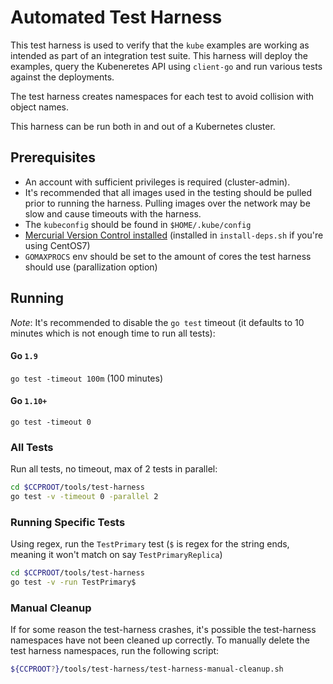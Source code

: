 # Automated Test Harness

This test harness is used to verify that the `kube` examples are working as intended as
part of an integration test suite.  This harness will deploy the examples, query the Kubeneretes
API using `client-go` and run various tests against the deployments.

The test harness creates namespaces for each test to avoid collision with object names.

This harness can be run both in and out of a Kubernetes cluster.

## Prerequisites

* An account with sufficient privileges is required (cluster-admin).
* It's recommended that all images used in the testing should be pulled prior to running
  the harness.  Pulling images over the network may be slow and cause timeouts with the
  harness.
* The `kubeconfig` should be found in `$HOME/.kube/config`
* [Mercurial Version Control installed](https://www.mercurial-scm.org/wiki/Download) (installed in `install-deps.sh` if
  you're using CentOS7)
* `GOMAXPROCS` env should be set to the amount of cores the test harness should use (parallization
  option)

## Running

*Note*: It's recommended to disable the `go test` timeout (it defaults to 10 minutes which
is not enough time to run all tests):

#### Go `1.9`

`go test -timeout 100m` (100 minutes)

#### Go `1.10+`

`go test -timeout 0`

### All Tests

Run all tests, no timeout, max of 2 tests in parallel:

```bash
cd $CCPROOT/tools/test-harness
go test -v -timeout 0 -parallel 2
```

### Running Specific Tests

Using regex, run the `TestPrimary` test (`$` is regex for the string ends,
meaning it won't match on say `TestPrimaryReplica`)

```bash
cd $CCPROOT/tools/test-harness
go test -v -run TestPrimary$
```

### Manual Cleanup

If for some reason the test-harness crashes, it's possible the test-harness namespaces
have not been cleaned up correctly.  To manually delete the test harness namespaces,
run the following script:

```bash
${CCPROOT?}/tools/test-harness/test-harness-manual-cleanup.sh
```
